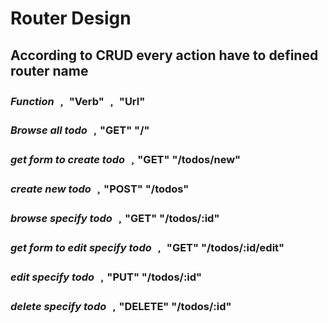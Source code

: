 # Router Design
## According to CRUD every action have to defined router name
### *Function* ﹐ "Verb" ﹐ "Url"
### *Browse all todo* ﹐"GET" "/"
### *get form to create todo* ﹐"GET" "/todos/new"
### *create new todo* ﹐"POST" "/todos"
### *browse specify todo* ﹐"GET" "/todos/:id"
### *get form to edit specify todo* ﹐ "GET" "/todos/:id/edit"
### *edit specify todo* ﹐"PUT" "/todos/:id"
### *delete specify todo* ﹐"DELETE" "/todos/:id"